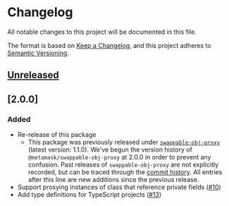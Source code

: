 # Changelog
All notable changes to this project will be documented in this file.

The format is based on [Keep a Changelog](https://keepachangelog.com/en/1.0.0/),
and this project adheres to [Semantic Versioning](https://semver.org/spec/v2.0.0.html).

## [Unreleased]

## [2.0.0]
### Added
- Re-release of this package
  - This package was previously released under [`swappable-obj-proxy`](https://www.npmjs.com/package/swappable-obj-proxy) (latest version: 1.1.0). We've begun the version history of `@metamask/swappable-obj-proxy` at 2.0.0 in order to prevent any confusion. Past releases of `swappable-obj-proxy` are not explicitly recorded, but can be traced through the [commit history](https://github.com/MetaMask/swappable-obj-proxy/commits/main). All entries after this line are new additions since the previous release.
- Support proxying instances of class that reference private fields ([#10](https://github.com/MetaMask/swappable-obj-proxy/pull/10))
- Add type definitions for TypeScript projects ([#13](https://github.com/MetaMask/swappable-obj-proxy/pull/13))

[Unreleased]: https://github.com/MetaMask/swappable-obj-proxy/compare/v1.0.0...HEAD
[1.0.0]: https://github.com/MetaMask/swappable-obj-proxy/releases/tag/v1.0.0
